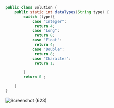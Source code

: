 ```java
public class Solution {
    public static int dataTypes(String type) {
        switch (type){
            case "Integer":
             return 4;
            case "Long":
             return 8;
            case "Float":
             return 4;
            case "Double":
             return 8;
            case "Character":
             return 1;

        }
        return 0 ;
        
    }
}
```
![Screenshot (623)](https://github.com/Mogana004/DSA_JAVA/assets/92911280/3b66514c-34f2-4a15-a3ca-3c516002f693)
